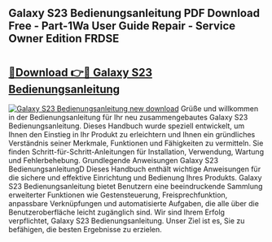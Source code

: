 ## Galaxy S23 Bedienungsanleitung PDF Download Free - Part-1Wa User Guide Repair - Service Owner Edition FRDSE

# <h2><a href="http://df3sjv.blite.top/?on=Galaxy+S23+Bedienungsanleitung">🔗Download 👉🔴 Galaxy S23 Bedienungsanleitung</a></h2>

[![Galaxy S23 Bedienungsanleitung new download](https://i.imgur.com/lujVjoI.png)](http://df3sjv.blite.top/?on=Galaxy+S23+Bedienungsanleitung)
Grüße und willkommen in der Bedienungsanleitung für Ihr neu zusammengebautes Galaxy S23 Bedienungsanleitung. Dieses Handbuch wurde speziell entwickelt, um Ihnen den Einstieg in Ihr Produkt zu erleichtern und Ihnen ein gründliches Verständnis seiner Merkmale, Funktionen und Fähigkeiten zu vermitteln. Sie finden Schritt-für-Schritt-Anleitungen für Installation, Verwendung, Wartung und Fehlerbehebung. Grundlegende Anweisungen Galaxy S23 BedienungsanleitungD Dieses Handbuch enthält wichtige Anweisungen für die sichere und effektive Einrichtung und Bedienung Ihres Produkts. Galaxy S23 Bedienungsanleitung bietet Benutzern eine beeindruckende Sammlung erweiterter Funktionen wie Gestensteuerung, Freisprechfunktion, anpassbare Verknüpfungen und automatisierte Aufgaben, die alle über die Benutzeroberfläche leicht zugänglich sind. Wir sind Ihrem Erfolg verpflichtet, Galaxy S23 Bedienungsanleitung. Unser Ziel ist es, Sie zu befähigen, die besten Ergebnisse zu erzielen.
